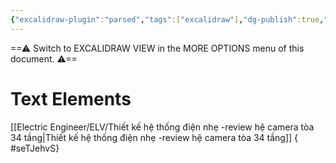 ```yaml
---
{"excalidraw-plugin":"parsed","tags":["excalidraw"],"dg-publish":true,"permalink":"/Excalidraw/Thiết kế hệ thống CCTV/","dgPassFrontmatter":true,"noteIcon":"2","created":"2024-01-11T11:38:23.326+07:00","updated":"2024-01-11T11:44:15.324+07:00"}
---
```


==⚠  Switch to EXCALIDRAW VIEW in the MORE OPTIONS menu of this document. ⚠==


# Text Elements
[[Electric Engineer/ELV/Thiết kế hệ thống điện nhẹ -review hệ camera tòa 34 tầng\|Thiết kế hệ thống điện nhẹ -review hệ camera tòa 34 tầng]]
{ #seTJehvS}



